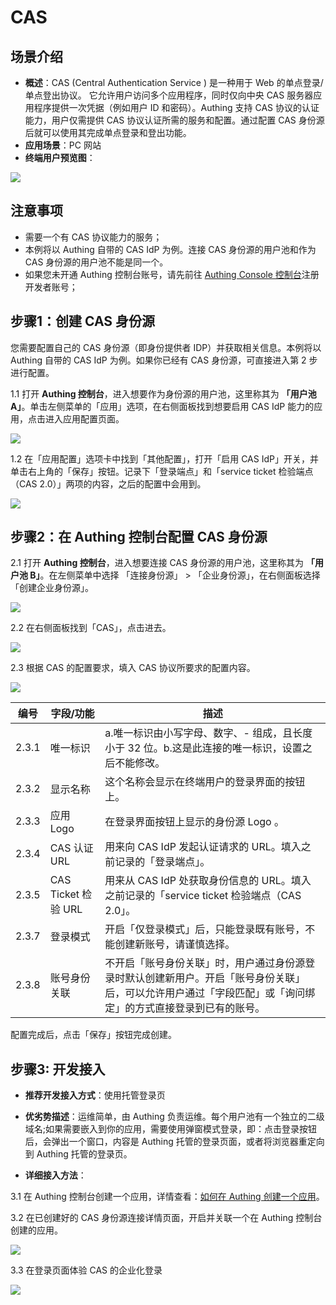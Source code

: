 # CAS

<LastUpdated/>

## 场景介绍

- **概述**：CAS (Central Authentication Service ) 是一种用于 Web 的单点登录/单点登出协议。 它允许用户访问多个应用程序，同时仅向中央 CAS 服务器应用程序提供一次凭据（例如用户 ID 和密码）。Authing 支持 CAS 协议的认证能力，用户仅需提供 CAS 协议认证所需的服务和配置。通过配置 CAS 身份源后就可以使用其完成单点登录和登出功能。
- **应用场景**：PC 网站
- **终端用户预览图**：

![](./images/05loginpage.png)

## 注意事项

- 需要一个有 CAS 协议能力的服务；
- 本例将以 Authing 自带的 CAS IdP 为例。连接 CAS 身份源的用户池和作为 CAS 身份源的用户池不能是同一个。
- 如果您未开通 Authing 控制台账号，请先前往 [Authing Console 控制台](https://authing.cn/)注册开发者账号；

## 步骤1：创建 CAS 身份源

您需要配置自己的 CAS 身份源（即身份提供者 IDP）并获取相关信息。本例将以 Authing 自带的 CAS IdP 为例。如果你已经有 CAS 身份源，可直接进入第 2 步进行配置。

1.1  打开 **Authing 控制台**，进入想要作为身份源的用户池，这里称其为 **「用户池 A」**。单击左侧菜单的「应用」选项，在右侧面板找到想要启用 CAS IdP 能力的应用，点击进入应用配置页面。

![](./images/06casapp.png)

1.2 在「应用配置」选项卡中找到「其他配置」，打开「启用 CAS IdP」开关，并单击右上角的「保存」按钮。记录下「登录端点」和「service ticket 检验端点（CAS 2.0）」两项的内容，之后的配置中会用到。

![](./images/07opencas.png)

## 步骤2：在 Authing 控制台配置 CAS 身份源

2.1 打开 **Authing 控制台**，进入想要连接 CAS 身份源的用户池，这里称其为 **「用户池 B」**。在左侧菜单中选择 「连接身份源」 > 「企业身份源」，在右侧面板选择「创建企业身份源」。

![](./images/01opensource.png)

2.2 在右侧面板找到「CAS」，点击进去。

![](./images/02choicecas.png)

2.3 根据 CAS 的配置要求，填入 CAS 协议所要求的配置内容。



![](./images/03inputcas.png)

| 编号  | 字段/功能           | 描述                                                         |
| ----- | ------------------- | ------------------------------------------------------------ |
| 2.3.1 | 唯一标识            | a.唯一标识由小写字母、数字、- 组成，且长度小于 32 位。b.这是此连接的唯一标识，设置之后不能修改。 |
| 2.3.2 | 显示名称            | 这个名称会显示在终端用户的登录界面的按钮上。                 |
| 2.3.3 | 应用 Logo           | 在登录界面按钮上显示的身份源 Logo 。                         |
| 2.3.4 | CAS 认证 URL        | 用来向 CAS IdP 发起认证请求的 URL。填入之前记录的「登录端点」。 |
| 2.3.5 | CAS Ticket 检验 URL | 用来从 CAS IdP 处获取身份信息的 URL。填入之前记录的「service ticket 检验端点（CAS 2.0」。 |
| 2.3.7 | 登录模式            | 开启「仅登录模式」后，只能登录既有账号，不能创建新账号，请谨慎选择。 |
| 2.3.8 | 账号身份关联        | 不开启「账号身份关联」时，用户通过身份源登录时默认创建新用户。开启「账号身份关联」后，可以允许用户通过「字段匹配」或「询问绑定」的方式直接登录到已有的账号。 |

配置完成后，点击「保存」按钮完成创建。

## 步骤3: 开发接入

- **推荐开发接入方式**：使用托管登录页

- **优劣势描述**：运维简单，由 Authing 负责运维。每个用户池有一个独立的二级域名;如果需要嵌入到你的应用，需要使用弹窗模式登录，即：点击登录按钮后，会弹出一个窗口，内容是 Authing 托管的登录页面，或者将浏览器重定向到 Authing 托管的登录页。

- **详细接入方法**：

3.1 在 Authing 控制台创建一个应用，详情查看：[如何在 Authing 创建一个应用](https://docs.authing.cn/v2/guides/app/create-app.html)。

3.2 在已创建好的 CAS 身份源连接详情页面，开启并关联一个在 Authing 控制台创建的应用。

![](./images/04opencasapp.png)

3.3 在登录页面体验 CAS 的企业化登录

![](./images/05loginpage.png)

